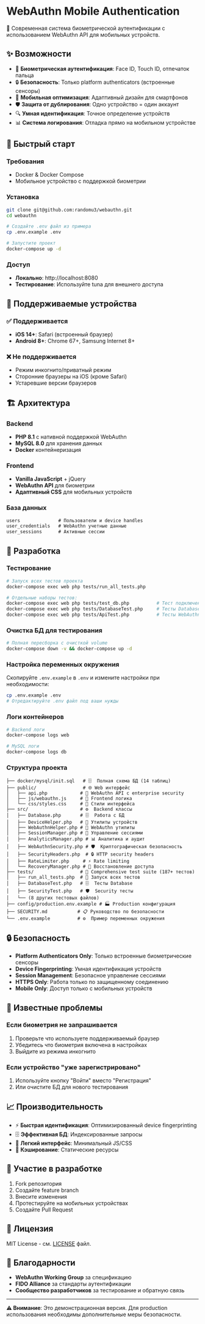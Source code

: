 # WebAuthn Mobile Authentication

🔐 Современная система биометрической аутентификации с использованием WebAuthn API для мобильных устройств.

## ✨ Возможности

- 📱 **Биометрическая аутентификация**: Face ID, Touch ID, отпечаток пальца
- 🔒 **Безопасность**: Только platform authenticators (встроенные сенсоры)
- 📲 **Мобильная оптимизация**: Адаптивный дизайн для смартфонов
- 🛡️ **Защита от дублирования**: Одно устройство = один аккаунт
- 🔍 **Умная идентификация**: Точное определение устройств
- 📊 **Система логирования**: Отладка прямо на мобильном устройстве

## 🚀 Быстрый старт

### Требования
- Docker & Docker Compose
- Мобильное устройство с поддержкой биометрии

### Установка
```bash
git clone git@github.com:randomu3/webauthn.git
cd webauthn

# Создайте .env файл из примера
cp .env.example .env

# Запустите проект
docker-compose up -d
```

### Доступ
- **Локально**: http://localhost:8080
- **Тестирование**: Используйте tuna для внешнего доступа

## 📱 Поддерживаемые устройства

### ✅ Поддерживается
- **iOS 14+**: Safari (встроенный браузер)
- **Android 8+**: Chrome 67+, Samsung Internet 8+

### ❌ Не поддерживается
- Режим инкогнито/приватный режим
- Сторонние браузеры на iOS (кроме Safari)
- Устаревшие версии браузеров

## 🏗️ Архитектура

### Backend
- **PHP 8.1** с нативной поддержкой WebAuthn
- **MySQL 8.0** для хранения данных
- **Docker** контейнеризация

### Frontend  
- **Vanilla JavaScript** + jQuery
- **WebAuthn API** для биометрии
- **Адаптивный CSS** для мобильных устройств

### База данных
```sql
users              # Пользователи и device handles
user_credentials   # WebAuthn учетные данные  
user_sessions      # Активные сессии
```

## 🔧 Разработка

### Тестирование
```bash
# Запуск всех тестов проекта
docker-compose exec web php tests/run_all_tests.php

# Отдельные наборы тестов:
docker-compose exec web php tests/test_db.php          # Тест подключения к БД
docker-compose exec web php tests/DatabaseTest.php     # Тесты Database класса  
docker-compose exec web php tests/ApiTest.php          # Тесты WebAuthn API
```

### Очистка БД для тестирования
```bash
# Полная пересборка с очисткой volume
docker-compose down -v && docker-compose up -d
```

### Настройка переменных окружения
Скопируйте `.env.example` в `.env` и измените настройки при необходимости:
```bash
cp .env.example .env
# Отредактируйте .env файл под ваши нужды
```

### Логи контейнеров
```bash
# Backend логи
docker-compose logs web

# MySQL логи  
docker-compose logs db
```

### Структура проекта
```
├── docker/mysql/init.sql   # 🗄️  Полная схема БД (14 таблиц)
├── public/                 # 🌐 Web интерфейс
│   ├── api.php            # 🔐 WebAuthn API с enterprise security
│   ├── js/webauthn.js     # 📱 Frontend логика
│   └── css/styles.css     # 🎨 Стили интерфейса
├── src/                   # ⚙️  Backend классы
│   ├── Database.php       # 🗄️  Работа с БД
│   ├── DeviceHelper.php   # 📱 Утилиты устройств
│   ├── WebAuthnHelper.php # 🔑 WebAuthn утилиты
│   ├── SessionManager.php # 🔄 Управление сессиями
│   ├── AnalyticsManager.php # 📊 Аналитика и аудит
│   ├── WebAuthnSecurity.php # 🛡️  Криптографическая безопасность
│   ├── SecurityHeaders.php  # 🔒 HTTP security headers
│   ├── RateLimiter.php     # ⚡ Rate limiting
│   └── RecoveryManager.php # 🔐 Восстановление доступа
├── tests/                 # 🧪 Comprehensive test suite (187+ тестов)
│   ├── run_all_tests.php  # 🚀 Запуск всех тестов
│   ├── DatabaseTest.php   # 🗄️  Тесты Database
│   ├── SecurityTest.php   # 🛡️  Security тесты
│   └── (8 других тестовых файлов)
├── config/production.env.example # 🏭 Production конфигурация
├── SECURITY.md           # 📋 Руководство по безопасности
└── .env.example          # ⚙️  Пример переменных окружения
```

## 🔒 Безопасность

- **Platform Authenticators Only**: Только встроенные биометрические сенсоры
- **Device Fingerprinting**: Умная идентификация устройств
- **Session Management**: Безопасное управление сессиями
- **HTTPS Only**: Работа только по защищенному соединению
- **Mobile Only**: Доступ только с мобильных устройств

## 🐛 Известные проблемы

### Если биометрия не запрашивается
1. Проверьте что используете поддерживаемый браузер
2. Убедитесь что биометрия включена в настройках
3. Выйдите из режима инкогнито

### Если устройство "уже зарегистрировано"
1. Используйте кнопку "Войти" вместо "Регистрация"
2. Или очистите БД для нового тестирования

## 📈 Производительность

- ⚡ **Быстрая идентификация**: Оптимизированный device fingerprinting
- 🗄️ **Эффективная БД**: Индексированные запросы
- 📱 **Легкий интерфейс**: Минимальный JS/CSS
- 🔄 **Кэширование**: Статические ресурсы

## 🤝 Участие в разработке

1. Fork репозитория
2. Создайте feature branch
3. Внесите изменения
4. Протестируйте на мобильных устройствах
5. Создайте Pull Request

## 📄 Лицензия

MIT License - см. [LICENSE](LICENSE) файл.

## 🙏 Благодарности

- **WebAuthn Working Group** за спецификацию
- **FIDO Alliance** за стандарты аутентификации
- **Сообщество разработчиков** за тестирование и обратную связь

---

**⚠️ Внимание**: Это демонстрационная версия. Для production использования необходимы дополнительные меры безопасности.